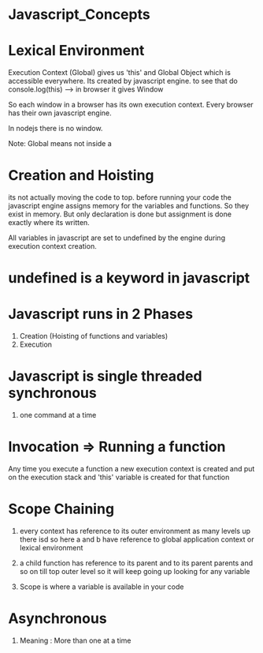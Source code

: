 # Javascript_Concepts

# Lexical Environment

Execution Context (Global) gives us 'this' and Global Object which is accessible everywhere. Its created by javascript engine.
to see that do console.log(this) --> in browser it gives Window

So each window in a browser has its own execution context. Every browser has their own javascript engine.

In nodejs there is no window.


Note: Global means not inside a 

# Creation and Hoisting 

its not actually moving the code to top. before running your code the javascript engine assigns memory for the variables and functions. So they exist in memory.
But  only declaration is done but assignment is done exactly where its written. 

All variables in javascript are set to undefined by the engine during execution context creation.


# undefined is a keyword in javascript


# Javascript runs in 2 Phases 
1. Creation (Hoisting of functions and variables) 
2. Execution


# Javascript is single threaded synchronous 
1. one command at a time

# Invocation => Running a function
 Any time you execute a function a new execution context is created and put on the execution stack and 'this' variable is created for that function


# Scope Chaining
1. every context has reference to its outer environment as many levels up there isd so here a and b have reference to global application context or lexical environment


2. a child function has reference to its parent and to its parent parents and so on till top outer level so it will keep going up looking for any variable

3. Scope is where a variable is available in your code


# Asynchronous 
1. Meaning : More than one at  a time








